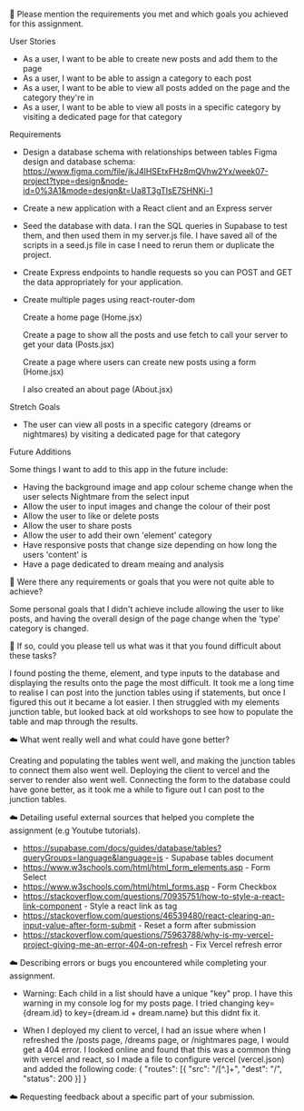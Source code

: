🎯 Please mention the requirements you met and which goals you achieved for this assignment.

User Stories

- As a user, I want to be able to create new posts and add them to the page
- As a user, I want to be able to assign a category to each post
- As a user, I want to be able to view all posts added on the page and the category they're in
- As a user, I want to be able to view all posts in a specific category by visiting a dedicated page for that category

Requirements

- Design a database schema with relationships between tables
  Figma design and database schema: https://www.figma.com/file/jkJ4lHSEtxFHz8mQVhw2Yx/week07-project?type=design&node-id=0%3A1&mode=design&t=Ua8T3gTIsE7SHNKi-1
- Create a new application with a React client and an Express server
- Seed the database with data. I ran the SQL queries in Supabase to test them, and then used them in my server.js file. I have saved all of the scripts in a seed.js file in case I need to rerun them or duplicate the project.
- Create Express endpoints to handle requests so you can POST and GET the data appropriately for your application.
- Create multiple pages using react-router-dom

  Create a home page (Home.jsx)

  Create a page to show all the posts and use fetch to call your server to get your data (Posts.jsx)

  Create a page where users can create new posts using a form (Home.jsx)

  I also created an about page (About.jsx)

Stretch Goals

- The user can view all posts in a specific category (dreams or nightmares) by visiting a dedicated page for that category

Future Additions

Some things I want to add to this app in the future include:

- Having the background image and app colour scheme change when the user selects Nightmare from the select input
- Allow the user to input images and change the colour of their post
- Allow the user to like or delete posts
- Allow the user to share posts
- Allow the user to add their own 'element' category
- Have responsive posts that change size depending on how long the users 'content' is
- Have a page dedicated to dream meaing and analysis

🎯 Were there any requirements or goals that you were not quite able to achieve?

Some personal goals that I didn't achieve include allowing the user to like posts, and having the overall design of the page change when the 'type' category is changed.

🎯 If so, could you please tell us what was it that you found difficult about these tasks?

I found posting the theme, element, and type inputs to the database and displaying the results onto the page the most difficult. It took me a long time to realise I can post into the junction tables using if statements, but once I figured this out it became a lot easier. I then struggled with my elements junction table, but looked back at old workshops to see how to populate the table and map through the results.

☁️ What went really well and what could have gone better?

Creating and populating the tables went well, and making the junction tables to connect them also went well. Deploying the client to vercel and the server to render also went well. Connecting the form to the database could have gone better, as it took me a while to figure out I can post to the junction tables.

☁️ Detailing useful external sources that helped you complete the assignment (e.g Youtube tutorials).

- https://supabase.com/docs/guides/database/tables?queryGroups=language&language=js - Supabase tables document
- https://www.w3schools.com/html/html_form_elements.asp - Form Select
- https://www.w3schools.com/html/html_forms.asp - Form Checkbox
- https://stackoverflow.com/questions/70935751/how-to-style-a-react-link-component - Style a react link as <a> tag
- https://stackoverflow.com/questions/46539480/react-clearing-an-input-value-after-form-submit - Reset a form after submission
- https://stackoverflow.com/questions/75963788/why-is-my-vercel-project-giving-me-an-error-404-on-refresh - Fix Vercel refresh error

☁️ Describing errors or bugs you encountered while completing your assignment.

- Warning: Each child in a list should have a unique "key" prop. I have this warning in my console log for my posts page. I tried changing key={dream.id} to key={dream.id + dream.name} but this didnt fix it.

- When I deployed my client to vercel, I had an issue where when I refreshed the /posts page, /dreams page, or /nightmares page, I would get a 404 error. I looked online and found that this was a common thing with vercel and react, so I made a file to configure vercel (vercel.json) and added the following code: { "routes": [{ "src": "/[^.]+", "dest": "/", "status": 200 }] }

☁️ Requesting feedback about a specific part of your submission.
